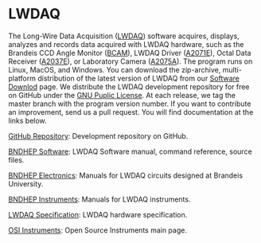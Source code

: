 # LWDAQ

The Long-Wire Data Acquisition ([LWDAQ](http://www.bndhep.net/Electronics/LWDAQ/Manual.html)) software acquires, displays, analyzes and records data acquired with LWDAQ hardware, such as the Brandeis CCD Angle Monitor ([BCAM](http://www.bndhep.net/Devices/BCAM/User_Manual.html)), LWDAQ Driver ([A2071E](http://www.bndhep.net/Electronics/A2071/M2071.html)), Octal Data Receiver ([A2037E](http://www.opensourceinstruments.com/Electronics/A3027/M3027.html)), or Laboratory Camera ([A2075A](http://www.bndhep.net/Electronics/A2075/M2075.html)). The program runs on Linux, MacOS, and Windows. You can download the zip-archive, multi-platform distribution of the latest version of LWDAQ from our [Software Downlod](http://www.bndhep.net/Software/Download/) page. We distribute the LWDAQ development repository for free on GitHub under the [GNU Puplic License](https://www.gnu.org/licenses/gpl-3.0.txt). At each release, we tag the master branch with the program version number. If you want to contribute an improvement, send us a pull request. You will find documentation at the links below.

[GitHub Repository](https://github.com/OSI-INC/LWDAQ): Development repository on GitHub.

[BNDHEP Software](http://www.bndhep.net/Software): LWDAQ Software manual, command reference, source files.

[BNDHEP Electronics](http://www.bndhep.net/Electronics): Manuals for LWDAQ circuits designed at Brandeis University.

[BNDHEP Instruments](http://www.bndhep.net/Devices): Manuals for LWDAQ instruments.

[LWDAQ Specification](http://www.bndhep.net/Devices): LWDAQ hardware specification.

[OSI Instruments](http://www.opensourceinstruments.com): Open Source Instruments main page.


